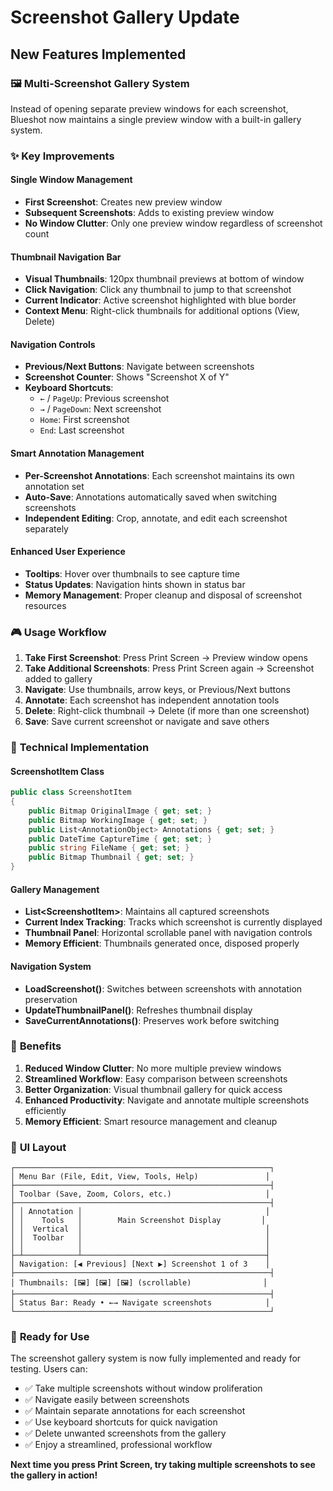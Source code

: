 # Screenshot Gallery Update

## New Features Implemented

### 🖼️ **Multi-Screenshot Gallery System**
Instead of opening separate preview windows for each screenshot, Blueshot now maintains a single preview window with a built-in gallery system.

### ✨ **Key Improvements**

#### **Single Window Management**
- **First Screenshot**: Creates new preview window
- **Subsequent Screenshots**: Adds to existing preview window
- **No Window Clutter**: Only one preview window regardless of screenshot count

#### **Thumbnail Navigation Bar**
- **Visual Thumbnails**: 120px thumbnail previews at bottom of window
- **Click Navigation**: Click any thumbnail to jump to that screenshot
- **Current Indicator**: Active screenshot highlighted with blue border
- **Context Menu**: Right-click thumbnails for additional options (View, Delete)

#### **Navigation Controls**
- **Previous/Next Buttons**: Navigate between screenshots
- **Screenshot Counter**: Shows "Screenshot X of Y" 
- **Keyboard Shortcuts**: 
  - `←` / `PageUp`: Previous screenshot
  - `→` / `PageDown`: Next screenshot
  - `Home`: First screenshot
  - `End`: Last screenshot

#### **Smart Annotation Management**
- **Per-Screenshot Annotations**: Each screenshot maintains its own annotation set
- **Auto-Save**: Annotations automatically saved when switching screenshots
- **Independent Editing**: Crop, annotate, and edit each screenshot separately

#### **Enhanced User Experience**
- **Tooltips**: Hover over thumbnails to see capture time
- **Status Updates**: Navigation hints shown in status bar
- **Memory Management**: Proper cleanup and disposal of screenshot resources

### 🎮 **Usage Workflow**

1. **Take First Screenshot**: Press Print Screen → Preview window opens
2. **Take Additional Screenshots**: Press Print Screen again → Screenshot added to gallery
3. **Navigate**: Use thumbnails, arrow keys, or Previous/Next buttons
4. **Annotate**: Each screenshot has independent annotation tools
5. **Delete**: Right-click thumbnail → Delete (if more than one screenshot)
6. **Save**: Save current screenshot or navigate and save others

### 🔧 **Technical Implementation**

#### **ScreenshotItem Class**
```csharp
public class ScreenshotItem
{
    public Bitmap OriginalImage { get; set; }
    public Bitmap WorkingImage { get; set; }
    public List<AnnotationObject> Annotations { get; set; }
    public DateTime CaptureTime { get; set; }
    public string FileName { get; set; }
    public Bitmap Thumbnail { get; set; }
}
```

#### **Gallery Management**
- **List\<ScreenshotItem\>**: Maintains all captured screenshots
- **Current Index Tracking**: Tracks which screenshot is currently displayed
- **Thumbnail Panel**: Horizontal scrollable panel with navigation controls
- **Memory Efficient**: Thumbnails generated once, disposed properly

#### **Navigation System**
- **LoadScreenshot()**: Switches between screenshots with annotation preservation
- **UpdateThumbnailPanel()**: Refreshes thumbnail display
- **SaveCurrentAnnotations()**: Preserves work before switching

### 🎯 **Benefits**

1. **Reduced Window Clutter**: No more multiple preview windows
2. **Streamlined Workflow**: Easy comparison between screenshots
3. **Better Organization**: Visual thumbnail gallery for quick access
4. **Enhanced Productivity**: Navigate and annotate multiple screenshots efficiently
5. **Memory Efficient**: Smart resource management and cleanup

### 📱 **UI Layout**

```
┌─────────────────────────────────────────────────────────┐
│ Menu Bar (File, Edit, View, Tools, Help)               │
├─────────────────────────────────────────────────────────┤
│ Toolbar (Save, Zoom, Colors, etc.)                     │
├─────────────────────────────────────────────────────────┤
│ │ Annotation │                                         │
│ │    Tools   │        Main Screenshot Display         │
│ │  Vertical  │                                         │
│ │  Toolbar   │                                         │
│ │            │                                         │
├─┴────────────┴─────────────────────────────────────────┤
│ Navigation: [◀ Previous] [Next ▶] Screenshot 1 of 3    │
├─────────────────────────────────────────────────────────┤
│ Thumbnails: [🖼️] [🖼️] [🖼️] (scrollable)                │
├─────────────────────────────────────────────────────────┤
│ Status Bar: Ready • ←→ Navigate screenshots            │
└─────────────────────────────────────────────────────────┘
```

### 🚀 **Ready for Use**

The screenshot gallery system is now fully implemented and ready for testing. Users can:

- ✅ Take multiple screenshots without window proliferation
- ✅ Navigate easily between screenshots
- ✅ Maintain separate annotations for each screenshot
- ✅ Use keyboard shortcuts for quick navigation
- ✅ Delete unwanted screenshots from the gallery
- ✅ Enjoy a streamlined, professional workflow

**Next time you press Print Screen, try taking multiple screenshots to see the gallery in action!**
